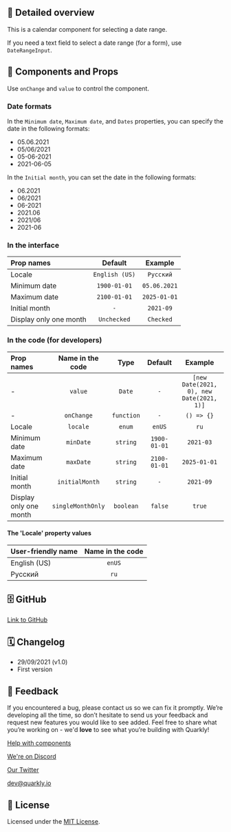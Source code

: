 ## 📖 Detailed overview

This is a calendar component for selecting a date range.

If you need a text field to select a date range (for a form), use `DateRangeInput`.

## 🧩 Components and Props

Use `onChange` and `value` to control the component.

### Date formats

In the `Minimum date`, `Maximum date`, and `Dates` properties, you can specify the date in the following formats:

-   05.06.2021
-   05/06/2021
-   05-06-2021
-   2021-06-05

In the `Initial month`, you can set the date in the following formats:

-   06.2021
-   06/2021
-   06-2021
-   2021.06
-   2021/06
-   2021-06

### In the interface

| Prop names             |    Default     |   Example    |
| :--------------------- | :------------: | :----------: |
| Locale                 | `English (US)` |  `Русский`   |
| Minimum date           |  `1900-01-01`  | `05.06.2021` |
| Maximum date           |  `2100-01-01`  | `2025-01-01` |
| Initial month          |      `-`       |  `2021-09`   |
| Display only one month |  `Unchecked`   |  `Checked`   |

### In the code (for developers)

| Prop names             | Name in the code  |    Type    |   Default    |                 Example                  |
| :--------------------- | :---------------: | :--------: | :----------: | :--------------------------------------: |
| -                      |      `value`      |   `Date`   |     `-`      | `[new Date(2021, 0), new Date(2021, 1)]` |
| -                      |    `onChange`     | `function` |     `-`      |                `() => {}`                |
| Locale                 |     `locale`      |   `enum`   |    `enUS`    |                   `ru`                   |
| Minimum date           |     `minDate`     |  `string`  | `1900-01-01` |                `2021-03`                 |
| Maximum date           |     `maxDate`     |  `string`  | `2100-01-01` |               `2025-01-01`               |
| Initial month          |  `initialMonth`   |  `string`  |     `-`      |                `2021-09`                 |
| Display only one month | `singleMonthOnly` | `boolean`  |   `false`    |                  `true`                  |

#### The 'Locale' property values

| User-friendly name | Name in the code |
| :----------------- | :--------------: |
| English (US)       |      `enUS`      |
| Русский            |       `ru`       |

## 🗄 GitHub

[Link to GitHub](https://github.com/quarkly/community-kit/tree/master/src/DateRangePicker)

## 🗓 Changelog

-   29/09/2021 (v1.0)
-   First version

## 📮 Feedback

If you encountered a bug, please contact us so we can fix it promptly. We’re developing all the time, so don’t hesitate to send us your feedback and request new features you would like to see added. Feel free to share what you’re working on - we'd **love** to see what you’re building with Quarkly!

[Help with components](https://community.quarkly.io/c/requests/11)

[We're on Discord](https://discord.gg/f9KhSMGX)

[Our Twitter](https://twitter.com/quarklyapp)

[dev@quarkly.io](mailto:dev@quarkly.io)

## 📝 License

Licensed under the [MIT License](https://raw.githubusercontent.com/quarkly/community-kit/master/LICENSE).
